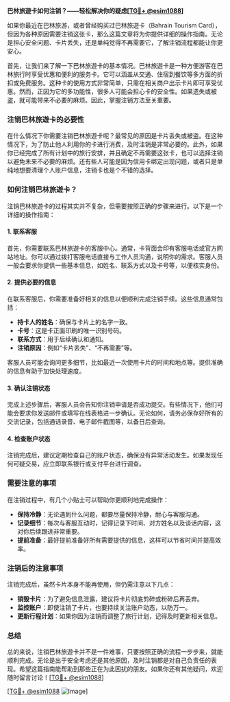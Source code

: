 **巴林旅遊卡如何注销？——轻松解决你的疑虑[[TG💪+ @esim1088](https://t.me/s/esim1088)]**

如果你最近在巴林旅游，或者曾经购买过巴林旅遊卡（Bahrain Tourism Card），但因为各种原因需要注销这张卡，那么这篇文章将为你提供详细的操作指南。无论是担心安全问题、卡片丢失，还是单纯觉得不再需要它，了解注销流程都能让你更安心。

首先，让我们来了解一下巴林旅遊卡的基本情况。巴林旅遊卡是一种方便游客在巴林旅行时享受优惠和便利的服务卡。它可以涵盖从交通、住宿到餐饮等多方面的折扣或免费服务。这种卡的使用方式非常简单，只需在相关商户出示卡片即可享受优惠。然而，正因为它的多功能性，很多人可能会担心卡的安全性。如果遗失或被盗，就可能带来不必要的麻烦。因此，掌握注销方法至关重要。

### 注销巴林旅遊卡的必要性

在什么情况下你需要注销巴林旅遊卡呢？最常见的原因是卡片丢失或被盗。在这种情况下，为了防止他人利用你的卡进行消费，及时注销是非常必要的。此外，如果你已经完成了所有计划中的旅行安排，并且确定不再需要这张卡，也可以选择注销以避免未来不必要的麻烦。还有些人可能是因为信用卡绑定出现问题，或者只是单纯地想要清理个人账户信息，注销卡也是个不错的选择。

### 如何注销巴林旅遊卡？

注销巴林旅遊卡的过程其实并不复杂，但需要按照正确的步骤来进行。以下是一个详细的操作指南：

#### 1. 联系客服

首先，你需要联系巴林旅遊卡的客服中心。通常，卡背面会印有客服电话或官方网站地址。你可以通过拨打客服电话直接与工作人员沟通，说明你的需求。客服人员一般会要求你提供一些基本信息，如姓名、联系方式以及卡号等，以便核实身份。

#### 2. 提供必要的信息

在联系客服后，你需要准备好相关的信息以便顺利完成注销手续。这些信息通常包括：
- **持卡人的姓名**：确保与卡片上的名字一致。
- **卡号**：这是卡正面印刷的唯一识别号码。
- **联系方式**：用于后续确认和通知。
- **注销原因**：例如“卡片丢失”、“不再需要”等。

客服人员可能会询问更多细节，比如最近一次使用卡片的时间和地点等。提供准确的信息有助于加快处理速度。

#### 3. 确认注销状态

完成上述步骤后，客服人员会告知你注销申请是否成功提交。有些情况下，他们可能会要求你发送邮件或填写在线表格进一步确认。无论如何，请务必保存好所有的交流记录，包括通话录音、电子邮件截图等，以备日后查询。

#### 4. 检查账户状态

注销完成后，建议定期检查自己的账户状态，确保没有异常活动发生。如果发现任何可疑交易，应立即联系银行或支付平台进行调查。

### 需要注意的事项

在注销过程中，有几个小贴士可以帮助你更顺利地完成操作：
- **保持冷静**：无论遇到什么问题，都要尽量保持冷静，耐心与客服沟通。
- **记录细节**：每次与客服互动时，记得记录下时间、对方姓名以及谈话内容，这对你后续跟进非常重要。
- **提前准备**：最好提前准备好所有需要提供的信息，这样可以节省时间并提高效率。

### 注销后的注意事项

注销完成后，虽然卡片本身不能再使用，但仍需注意以下几点：
- **销毁卡片**：为了避免信息泄露，建议将卡片彻底剪碎或粉碎后再丢弃。
- **监控账户**：即使注销了卡片，也要持续关注账户动态，以防万一。
- **更新行程计划**：如果你因为注销而调整了旅行计划，记得及时更新相关信息。

### 总结

总的来说，注销巴林旅遊卡并不是一件难事，只要按照正确的流程一步步来，就能顺利完成。无论是出于安全考虑还是其他原因，及时注销都是对自己负责任的表现。希望这篇指南能帮助到那些正在为此困扰的朋友。如果你还有其他疑问，欢迎随时留言讨论！[[TG💪+ @esim1088](https://t.me/s/esim1088)]

[[TG💪+ @esim1088](https://t.me/s/esim1088) ![Image](https://i.postimg.cc/4NQfJmqS/Snipaste-2025-05-13-00-14-12.png)]